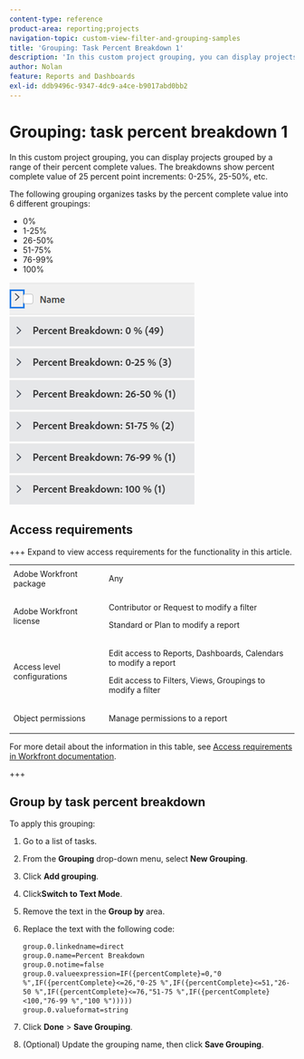 ```yaml
---
content-type: reference
product-area: reporting;projects
navigation-topic: custom-view-filter-and-grouping-samples
title: 'Grouping: Task Percent Breakdown 1'
description: 'In this custom project grouping, you can display projects grouped by a range of their percent complete values. The breakdowns show percent complete value of 25 percent point increments: 0-25%, 25-50%, etc.'
author: Nolan
feature: Reports and Dashboards
exl-id: ddb9496c-9347-4dc9-a4ce-b9017abd0bb2
---
```

# Grouping: task percent breakdown 1

<!--Audited: 10/2024-->

In this custom project grouping, you can display projects grouped by a range of their percent complete values. The breakdowns show percent complete value of 25 percent point increments: 0-25%, 25-50%, etc. 

The following grouping organizes tasks by the percent complete value into 6 different groupings:

* 0%
* 1-25%
* 26-50%
* 51-75%
* 76-99%
* 100%

![task_25__breakdown_grouping.png](assets/task-25--breakdown-grouping-350x412.png)

## Access requirements

+++ Expand to view access requirements for the functionality in this article. 

<table style="table-layout:auto"> 
 <col> 
 <col> 
 <tbody> 
  <tr> 
   <td role="rowheader">Adobe Workfront package</td> 
   <td> <p>Any</p> </td> 
  </tr> 
  <tr> 
   <td role="rowheader">Adobe Workfront license</td> 
   <td> 
   <p>Contributor or Request to modify a filter </p>
   <p>Standard or Plan to modify a report</p>
  </tr> 
  <tr> 
   <td role="rowheader">Access level configurations</td> 
   <td> <p>Edit access to Reports, Dashboards, Calendars to modify a report</p> <p>Edit access to Filters, Views, Groupings to modify a filter</p> </td> 
  </tr> 
  <tr> 
   <td role="rowheader">Object permissions</td> 
   <td> <p>Manage permissions to a report</p>  </td> 
  </tr> 
 </tbody> 
</table>

For more detail about the information in this table, see [Access requirements in Workfront documentation](/help/quicksilver/administration-and-setup/add-users/access-levels-and-object-permissions/access-level-requirements-in-documentation.md). 

+++

## Group by task percent breakdown

To apply this grouping:

1. Go to a list of tasks.
1. From the **Grouping** drop-down menu, select **New Grouping**.
1. Click **Add grouping**. 

1. Click**Switch to Text Mode**.
1. Remove the text in the **Group by** area.
1. Replace the text with the following code:

   ```
   group.0.linkedname=direct
   group.0.name=Percent Breakdown
   group.0.notime=false
   group.0.valueexpression=IF({percentComplete}=0,"0 %",IF({percentComplete}<=26,"0-25 %",IF({percentComplete}<=51,"26-50 %",IF({percentComplete}<=76,"51-75 %",IF({percentComplete}<100,"76-99 %","100 %")))))
   group.0.valueformat=string

   ```

1. Click **Done** > **Save Grouping**.
1. (Optional) Update the grouping name, then click **Save Grouping**. 
